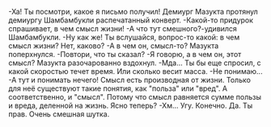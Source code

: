   -Ха! Ты посмотри, какое я письмо получил!
Демиург Мазукта протянул демиургу Шамбамбукли распечатанный конверт.
-Какой-то придурок спрашивает, в чем смысл жизни!
-А что тут смешного?-удивился Шамбамбукли.
-Ну как же! Ты вслушайся, вопрос-то какой: в чем смысл жизни? Нет, каково?
-А в чем он, смысл-то?
Мазукта поперхнулся.
-Повтори, что ты сказал?
-Я говорю, а в чем он, этот смысл?
Мазукта разочарованно вздохнул.
-Мда... Ты бы еще спросил, с какой скоростью течет время. Или сколько весит масса.
-Не понимаю...
-А тут и понимать нечего! Смысл есть производная от жизни. Только для неё существуют такие понятия, как "польза" или "вред". А соответственно, и "смысл". Потому что смысл равняется сумме пользы и вреда, деленной на жизнь. Ясно теперь?
-Хм... Угу. Конечно. Да. Ты прав. Очень смешная шутка.    